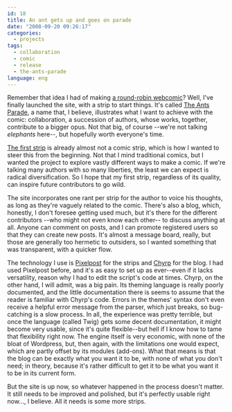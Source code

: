 ```yaml
---
id: 18
title: An ant gets up and goes on parade
date: "2008-09-20 09:26:17"
categories:
  - projects
tags:
  - collaboration
  - comic
  - release
  - the-ants-parade
language: eng
---
```


Remember that idea I had of making [a round-robin webcomic](/2008/07/28/round-robin-webcomic-project/)? Well, I've finally launched the site, with a strip to start things. It's called [The Ants Parade](//ants.agj.cl/), a name that, I believe, illustrates what I want to achieve with the comic: collaboration, a succession of authors, whose works, together, contribute to a bigger opus. Not that big, of course --we're not talking _elephants_ here--, but hopefully worth everyone's time.

[The first strip](//ants.agj.cl/index.php?showimage=5) is already almost not a comic strip, which is how I wanted to steer this from the beginning. Not that I mind traditional comics, but I wanted the project to explore vastly different ways to make a comic. If we're talking many authors with so many liberties, the least we can expect is radical diversification. So I hope that my first strip, regardless of its quality, can inspire future contributors to go wild.

The site incorporates one rant per strip for the author to voice his thoughts, as long as they're vaguely related to the comic. There's also a blog, which, honestly, I don't foresee getting used much, but it's there for the different contributors --who might not even know each other-- to discuss anything at all. Anyone can comment on posts, and I can promote registered users so that they can create new posts. It's almost a message board, really, but those are generally too hermetic to outsiders, so I wanted something that was transparent, with a quicker flow.

The technology I use is [Pixelpost](http://www.pixelpost.org/) for the strips and [Chyrp](http://chyrp.net/) for the blog. I had used Pixelpost before, and it's as easy to set up as ever--even if it lacks versatility, reason why I had to edit the script's code at times. Chyrp, on the other hand, I will admit, was a big pain. Its theming language is really poorly documented, and the little documentation there is seems to assume that the reader is familiar with Chyrp's code. Errors in the themes' syntax don't even receive a helpful error message from the parser, which just breaks, so bug-catching is a slow process. In all, the experience was pretty terrible, but once the language (called Twig) gets some decent documentation, it might become very usable, since it's quite flexible--but hell if I know how to tame that flexibility right now. The engine itself is very economic, with none of the bloat of Wordpress, but, then again, with the limitations one would expect, which are partly offset by its modules (add-ons). What that means is that the blog can be exactly what you want it to be, with none of what you don't need; in theory, because it's rather difficult to get it to be what you want it to be in its current form.

But the site is up now, so whatever happened in the process doesn't matter. It still needs to be improved and polished, but it's perfectly usable right now..., I believe. All it needs is some more strips.
